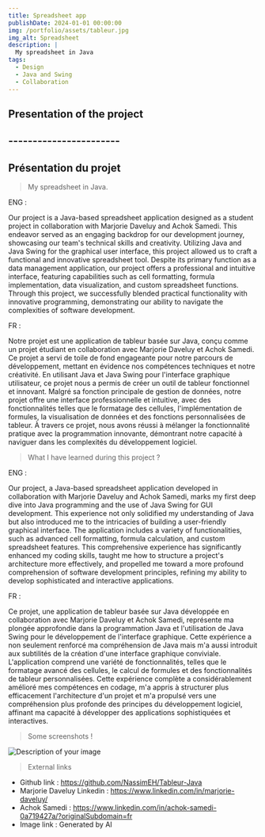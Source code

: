```yaml
---
title: Spreadsheet app
publishDate: 2024-01-01 00:00:00
img: /portfolio/assets/tableur.jpg
img_alt: Spreadsheet
description: |
  My spreadsheet in Java
tags:
  - Design
  - Java and Swing
  - Collaboration
---
```


## Presentation of the project
## -----------------------
## Présentation du projet

> My spreadsheet in Java.

ENG :

Our project is a Java-based spreadsheet application designed as a student project in collaboration with Marjorie Daveluy and Achok Samedi. This endeavor served as an engaging backdrop for our development journey, showcasing our team's technical skills and creativity. Utilizing Java and Java Swing for the graphical user interface, this project allowed us to craft a functional and innovative spreadsheet tool. Despite its primary function as a data management application, our project offers a professional and intuitive interface, featuring capabilities such as cell formatting, formula implementation, data visualization, and custom spreadsheet functions. Through this project, we successfully blended practical functionality with innovative programming, demonstrating our ability to navigate the complexities of software development.

FR :

Notre projet est une application de tableur basée sur Java, conçu comme un projet étudiant en collaboration avec Marjorie Daveluy et Achok Samedi. Ce projet a servi de toile de fond engageante pour notre parcours de développement, mettant en évidence nos compétences techniques et notre créativité. En utilisant Java et Java Swing pour l'interface graphique utilisateur, ce projet nous a permis de créer un outil de tableur fonctionnel et innovant. Malgré sa fonction principale de gestion de données, notre projet offre une interface professionnelle et intuitive, avec des fonctionnalités telles que le formatage des cellules, l'implémentation de formules, la visualisation de données et des fonctions personnalisées de tableur. À travers ce projet, nous avons réussi à mélanger la fonctionnalité pratique avec la programmation innovante, démontrant notre capacité à naviguer dans les complexités du développement logiciel.

> What I have learned during this project ?

ENG :

Our project, a Java-based spreadsheet application developed in collaboration with Marjorie Daveluy and Achok Samedi, marks my first deep dive into Java programming and the use of Java Swing for GUI development. This experience not only solidified my understanding of Java but also introduced me to the intricacies of building a user-friendly graphical interface. The application includes a variety of functionalities, such as advanced cell formatting, formula calculation, and custom spreadsheet features. This comprehensive experience has significantly enhanced my coding skills, taught me how to structure a project's architecture more effectively, and propelled me toward a more profound comprehension of software development principles, refining my ability to develop sophisticated and interactive applications.

FR :

Ce projet, une application de tableur basée sur Java développée en collaboration avec Marjorie Daveluy et Achok Samedi, représente ma plongée approfondie dans la programmation Java et l'utilisation de Java Swing pour le développement de l'interface graphique. Cette expérience a non seulement renforcé ma compréhension de Java mais m'a aussi introduit aux subtilités de la création d'une interface graphique conviviale. L'application comprend une variété de fonctionnalités, telles que le formatage avancé des cellules, le calcul de formules et des fonctionnalités de tableur personnalisées. Cette expérience complète a considérablement amélioré mes compétences en codage, m'a appris à structurer plus efficacement l'architecture d'un projet et m'a propulsé vers une compréhension plus profonde des principes du développement logiciel, affinant ma capacité à développer des applications sophistiquées et interactives.

> Some screenshots !

<img src="/portfolio/assets/screentab.jpg" alt="Description of your image">

> External links

- Github link : https://github.com/NassimEH/Tableur-Java
- Marjorie Daveluy Linkedin : https://www.linkedin.com/in/marjorie-daveluy/
- Achok Samedi : https://www.linkedin.com/in/achok-samedi-0a719427a/?originalSubdomain=fr
- Image link : Generated by AI
